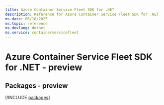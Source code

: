 ```yaml
---
title: Azure Container Service Fleet SDK for .NET
description: Reference for Azure Container Service Fleet SDK for .NET
ms.date: 06/18/2025
ms.topic: reference
ms.devlang: dotnet
ms.service: containerservicefleet
---
```

# Azure Container Service Fleet SDK for .NET - preview
## Packages - preview
[!INCLUDE [packages](container-service-fleet-index.md)]